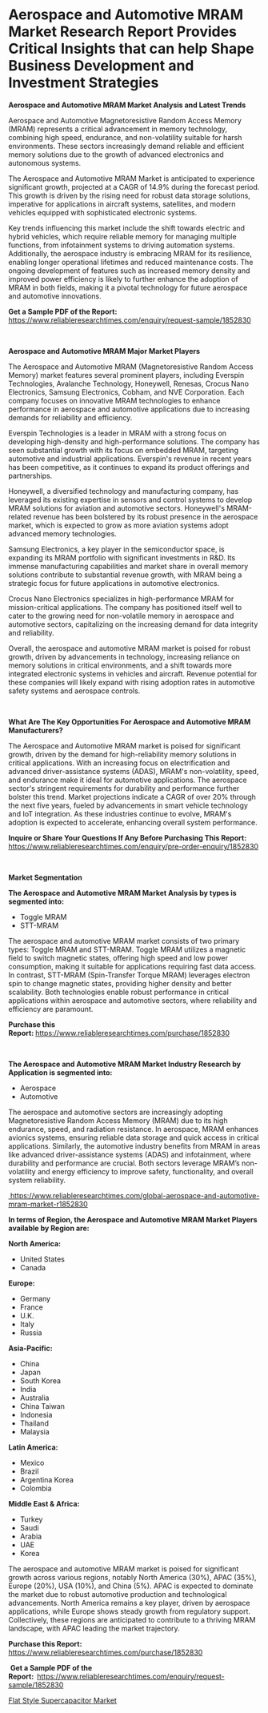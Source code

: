 <p><h1>Aerospace and Automotive MRAM Market Research Report Provides Critical Insights that can help Shape Business Development and Investment Strategies</h1></p><p><strong>Aerospace and Automotive MRAM Market Analysis and Latest Trends</strong></p>
<p><p>Aerospace and Automotive Magnetoresistive Random Access Memory (MRAM) represents a critical advancement in memory technology, combining high speed, endurance, and non-volatility suitable for harsh environments. These sectors increasingly demand reliable and efficient memory solutions due to the growth of advanced electronics and autonomous systems.</p><p>The Aerospace and Automotive MRAM Market is anticipated to experience significant growth, projected at a CAGR of 14.9% during the forecast period. This growth is driven by the rising need for robust data storage solutions, imperative for applications in aircraft systems, satellites, and modern vehicles equipped with sophisticated electronic systems.</p><p>Key trends influencing this market include the shift towards electric and hybrid vehicles, which require reliable memory for managing multiple functions, from infotainment systems to driving automation systems. Additionally, the aerospace industry is embracing MRAM for its resilience, enabling longer operational lifetimes and reduced maintenance costs. The ongoing development of features such as increased memory density and improved power efficiency is likely to further enhance the adoption of MRAM in both fields, making it a pivotal technology for future aerospace and automotive innovations.</p></p>
<p><strong>Get a Sample PDF of the Report:&nbsp;</strong> <a href="https://www.reliableresearchtimes.com/enquiry/request-sample/1852830?utm_campaign=2207&utm_medium=2&utm_source=Github&utm_content=ia&utm_term=07042025&utm_id=aerospace-and-automotive-mram">https://www.reliableresearchtimes.com/enquiry/request-sample/1852830</a></p>
<p>&nbsp;</p>
<p><strong>Aerospace and Automotive MRAM Major Market Players</strong></p>
<p><p>The Aerospace and Automotive MRAM (Magnetoresistive Random Access Memory) market features several prominent players, including Everspin Technologies, Avalanche Technology, Honeywell, Renesas, Crocus Nano Electronics, Samsung Electronics, Cobham, and NVE Corporation. Each company focuses on innovative MRAM technologies to enhance performance in aerospace and automotive applications due to increasing demands for reliability and efficiency.</p><p>Everspin Technologies is a leader in MRAM with a strong focus on developing high-density and high-performance solutions. The company has seen substantial growth with its focus on embedded MRAM, targeting automotive and industrial applications. Everspin's revenue in recent years has been competitive, as it continues to expand its product offerings and partnerships.</p><p>Honeywell, a diversified technology and manufacturing company, has leveraged its existing expertise in sensors and control systems to develop MRAM solutions for aviation and automotive sectors. Honeywell's MRAM-related revenue has been bolstered by its robust presence in the aerospace market, which is expected to grow as more aviation systems adopt advanced memory technologies.</p><p>Samsung Electronics, a key player in the semiconductor space, is expanding its MRAM portfolio with significant investments in R&D. Its immense manufacturing capabilities and market share in overall memory solutions contribute to substantial revenue growth, with MRAM being a strategic focus for future applications in automotive electronics.</p><p>Crocus Nano Electronics specializes in high-performance MRAM for mission-critical applications. The company has positioned itself well to cater to the growing need for non-volatile memory in aerospace and automotive sectors, capitalizing on the increasing demand for data integrity and reliability.</p><p>Overall, the aerospace and automotive MRAM market is poised for robust growth, driven by advancements in technology, increasing reliance on memory solutions in critical environments, and a shift towards more integrated electronic systems in vehicles and aircraft. Revenue potential for these companies will likely expand with rising adoption rates in automotive safety systems and aerospace controls.</p></p>
<p>&nbsp;</p>
<p><strong>What Are The Key Opportunities For Aerospace and Automotive MRAM Manufacturers?</strong></p>
<p><p>The Aerospace and Automotive MRAM market is poised for significant growth, driven by the demand for high-reliability memory solutions in critical applications. With an increasing focus on electrification and advanced driver-assistance systems (ADAS), MRAM's non-volatility, speed, and endurance make it ideal for automotive applications. The aerospace sector's stringent requirements for durability and performance further bolster this trend. Market projections indicate a CAGR of over 20% through the next five years, fueled by advancements in smart vehicle technology and IoT integration. As these industries continue to evolve, MRAM's adoption is expected to accelerate, enhancing overall system performance.</p></p>
<p><strong>Inquire or Share Your Questions If Any Before Purchasing This Report:</strong> <a href="https://www.reliableresearchtimes.com/enquiry/pre-order-enquiry/1852830?utm_campaign=2207&utm_medium=2&utm_source=Github&utm_content=ia&utm_term=07042025&utm_id=aerospace-and-automotive-mram">https://www.reliableresearchtimes.com/enquiry/pre-order-enquiry/1852830</a></p>
<p>&nbsp;</p>
<p><strong>Market Segmentation</strong></p>
<p><strong>The Aerospace and Automotive MRAM Market Analysis by types is segmented into:</strong></p>
<p><ul><li>Toggle MRAM</li><li>STT-MRAM</li></ul></p>
<p><p>The aerospace and automotive MRAM market consists of two primary types: Toggle MRAM and STT-MRAM. Toggle MRAM utilizes a magnetic field to switch magnetic states, offering high speed and low power consumption, making it suitable for applications requiring fast data access. In contrast, STT-MRAM (Spin-Transfer Torque MRAM) leverages electron spin to change magnetic states, providing higher density and better scalability. Both technologies enable robust performance in critical applications within aerospace and automotive sectors, where reliability and efficiency are paramount.</p></p>
<p><strong>Purchase this Report:&nbsp;</strong><a href="https://www.reliableresearchtimes.com/purchase/1852830?utm_campaign=2207&utm_medium=2&utm_source=Github&utm_content=ia&utm_term=07042025&utm_id=aerospace-and-automotive-mram">https://www.reliableresearchtimes.com/purchase/1852830</a></p>
<p>&nbsp;</p>
<p><strong>The Aerospace and Automotive MRAM Market Industry Research by Application is segmented into:</strong></p>
<p><ul><li>Aerospace</li><li>Automotive</li></ul></p>
<p><p>The aerospace and automotive sectors are increasingly adopting Magnetoresistive Random Access Memory (MRAM) due to its high endurance, speed, and radiation resistance. In aerospace, MRAM enhances avionics systems, ensuring reliable data storage and quick access in critical applications. Similarly, the automotive industry benefits from MRAM in areas like advanced driver-assistance systems (ADAS) and infotainment, where durability and performance are crucial. Both sectors leverage MRAM’s non-volatility and energy efficiency to improve safety, functionality, and overall system reliability.</p></p>
<p><a href="https://www.reliableresearchtimes.com/global-aerospace-and-automotive-mram-market-r1852830?utm_campaign=2207&utm_medium=2&utm_source=Github&utm_content=ia&utm_term=07042025&utm_id=aerospace-and-automotive-mram">&nbsp;https://www.reliableresearchtimes.com/global-aerospace-and-automotive-mram-market-r1852830</a></p>
<p><strong>In terms of Region, the Aerospace and Automotive MRAM Market Players available by Region are:</strong></p>
<p>
    <p> <strong> North America: </strong>
        <ul>
            <li>United States</li>
            <li>Canada</li>
        </ul>
        </p> 
    <p> <strong> Europe: </strong>
        <ul>
            <li>Germany</li>
            <li>France</li>
            <li>U.K.</li>
            <li>Italy</li>
            <li>Russia</li>
        </ul>
        </p> 
    <p> <strong> Asia-Pacific: </strong>
        <ul>
            <li>China</li>
            <li>Japan</li>
            <li>South Korea</li>
            <li>India</li>
            <li>Australia</li>
            <li>China Taiwan</li>
            <li>Indonesia</li>
            <li>Thailand</li>
            <li>Malaysia</li>
        </ul>
        </p> 
    <p> <strong> Latin America: </strong>
        <ul>
            <li>Mexico</li>
            <li>Brazil</li>
            <li>Argentina Korea</li>
            <li>Colombia</li>
        </ul>
        </p> 
    <p> <strong> Middle East & Africa: </strong>
        <ul>
            <li>Turkey</li>
            <li>Saudi</li>
            <li>Arabia</li>
            <li>UAE</li>
            <li>Korea</li>
        </ul>
    </p>
    </p>
<p><p>The aerospace and automotive MRAM market is poised for significant growth across various regions, notably North America (30%), APAC (35%), Europe (20%), USA (10%), and China (5%). APAC is expected to dominate the market due to robust automotive production and technological advancements. North America remains a key player, driven by aerospace applications, while Europe shows steady growth from regulatory support. Collectively, these regions are anticipated to contribute to a thriving MRAM landscape, with APAC leading the market trajectory.</p></p>
<p><strong>Purchase this Report: </strong><a href="https://www.reliableresearchtimes.com/purchase/1852830?utm_campaign=2207&utm_medium=2&utm_source=Github&utm_content=ia&utm_term=07042025&utm_id=aerospace-and-automotive-mram">https://www.reliableresearchtimes.com/purchase/1852830</a></p>
<p>&nbsp;<strong>Get a Sample PDF of the Report:&nbsp;&nbsp;</strong><a href="https://www.reliableresearchtimes.com/enquiry/request-sample/1852830?utm_campaign=2207&utm_medium=2&utm_source=Github&utm_content=ia&utm_term=07042025&utm_id=aerospace-and-automotive-mram">https://www.reliableresearchtimes.com/enquiry/request-sample/1852830</a></p>
<p><strong></strong></p>
<p><p><a href="https://github.com/arionmp/Market-Research-Report-List-5/blob/main/flat-style-supercapacitor-market.md?utm_campaign=2207&utm_medium=2&utm_source=Github&utm_content=ia&utm_term=07042025&utm_id=aerospace-and-automotive-mram">Flat Style Supercapacitor Market</a></p></p>